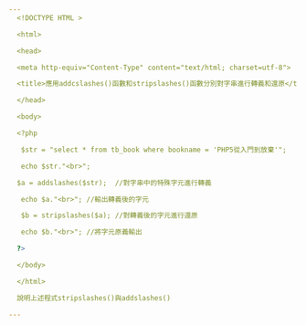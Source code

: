 ```yaml
---
  <!DOCTYPE HTML >

  <html>

  <head>

  <meta http-equiv="Content-Type" content="text/html; charset=utf-8">

  <title>應用addcslashes()函數和stripslashes()函數分別對字串進行轉義和還原</title>

  </head>

  <body>

  <?php

   $str = "select * from tb_book where bookname = 'PHP5從入門到放棄'";

   echo $str."<br>";

  $a = addslashes($str);  //對字串中的特殊字元進行轉義

   echo $a."<br>"; //輸出轉義後的字元

   $b = stripslashes($a); //對轉義後的字元進行還原

   echo $b."<br>"; //將字元原義輸出

  ?>

  </body>

  </html>

  說明上述程式stripslashes()與addslashes()

---
```

